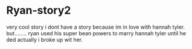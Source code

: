 # Ryan-story2
very cool story
i dont have a story because im in love
with hannah tyler.
but........
ryan used his super bean powers 
to marry 
hannah tyler
until he ded
actually i broke up wit her.
